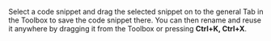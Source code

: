 ﻿Select a code snippet and drag the selected snippet on to the general Tab in the Toolbox to save the code snippet there. You can then rename and reuse it anywhere by dragging it from the Toolbox or pressing **Ctrl+K, Ctrl+X**.